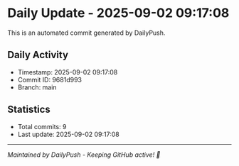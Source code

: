 # Daily Update - 2025-09-02 09:17:08

This is an automated commit generated by DailyPush.

## Daily Activity
- Timestamp: 2025-09-02 09:17:08
- Commit ID: 9681d993
- Branch: main

## Statistics
- Total commits: 9
- Last update: 2025-09-02 09:17:08

---
*Maintained by DailyPush - Keeping GitHub active! 🚀*
